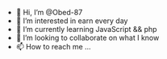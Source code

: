 - 👋 Hi, I’m @Obed-87
- 👀 I’m interested in earn every day
- 🌱 I’m currently learning JavaScript && php
- 💞️ I’m looking to collaborate on what I know
- 📫 How to reach me ...

<!---
Obed-87/Obed-87 is a ✨ special ✨ repository because its `README.md` (this file) appears on your GitHub profile.
You can click the Preview link to take a look at your changes.
--->
